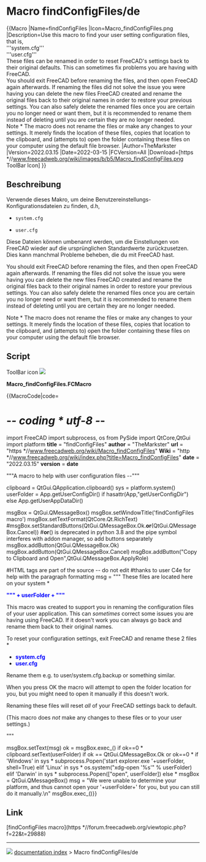 # Macro findConfigFiles/de
{{Macro
|Name=findConfigFiles
|Icon=Macro_findConfigFiles.png
|Description=Use this macro to find your user setting configuration files, that is,<br/>'''system.cfg'''<br/>'''user.cfg'''<br/>These files can be renamed in order to reset FreeCAD's settings back to their original defaults. This can sometimes fix problems you are having with FreeCAD.<br/>You should exit FreeCAD before renaming the files, and then open FreeCAD again afterwards. If renaming the files did not solve the issue you were having you can delete the new files FreeCAD created and rename the original files back to their original names in order to restore your previous settings. You can also safely delete the renamed files once you are certain you no longer need or want them, but it is recommended to rename them instead of deleting until you are certain they are no longer needed.<br/>Note   * The macro does not rename the files or make any changes to your settings. It merely finds the location of these files, copies that location to the clipboard, and (attempts to) open the folder containing these files on your computer using the default file browser. 
|Author=TheMarkster
|Version=2022.03.15
|Date=2022-03-15
|FCVersion=All
|Download=[https   *//www.freecadweb.org/wiki/images/b/b5/Macro_findConfigFiles.png ToolBar Icon]
}}

## Beschreibung

Verwende dieses Makro, um deine Benutzereinstellungs-Konfigurationsdateien zu finden, d.h,

-    `system.cfg`
    

-    `user.cfg`
    

Diese Dateien können umbenannt werden, um die Einstellungen von FreeCAD wieder auf die ursprünglichen Standardwerte zurückzusetzen. Dies kann manchmal Probleme beheben, die du mit FreeCAD hast.

You should exit FreeCAD before renaming the files, and then open FreeCAD again afterwards. If renaming the files did not solve the issue you were having you can delete the new files FreeCAD created and rename the original files back to their original names in order to restore your previous settings. You can also safely delete the renamed files once you are certain you no longer need or want them, but it is recommended to rename them instead of deleting until you are certain they are no longer needed.

Note   * The macro does not rename the files or make any changes to your settings. It merely finds the location of these files, copies that location to the clipboard, and (attempts to) open the folder containing these files on your computer using the default file browser.

## Script

ToolBar icon ![](images/Macro_findConfigFiles.png )

**Macro_findConfigFiles.FCMacro**


{{MacroCode|code=
# -*- coding   * utf-8 -*-
import FreeCAD
import subprocess, os 
from PySide import QtCore,QtGui
import platform 
__title__ = "findConfigFiles"
__author__ = "TheMarkster"
__url__ = "https   *//www.freecadweb.org/wiki/Macro_findConfigFiles"
__Wiki__ = "http   *//www.freecadweb.org/wiki/index.php?title=Macro_findConfigFiles"
__date__ = "2022.03.15" 
__version__ = __date__


"""A macro to help with user configuration files --<TheMarkster>"""

clipboard = QtGui.QApplication.clipboard()
sys = platform.system()
userFolder = App.getUserConfigDir() if hasattr(App,"getUserConfigDir") else App.getUserAppDataDir()

msgBox = QtGui.QMessageBox()
msgBox.setWindowTitle('findConfigFiles macro')
msgBox.setTextFormat(QtCore.Qt.RichText)
#msgBox.setStandardButtons(QtGui.QMessageBox.Ok.__or__(QtGui.QMessageBox.Cancel))
#__or__() is deprecated in python 3.8 and the pipe symbol interferes with addon manager, so add buttons separately
msgBox.addButton(QtGui.QMessageBox.Ok)
msgBox.addButton(QtGui.QMessageBox.Cancel)
msgBox.addButton("Copy to Clipboard and Open",QtGui.QMessageBox.ApplyRole)

#HTML tags are part of the source -- do not edit
#thanks to user C4e for help with the paragraph formatting
msg = """
 These files are located here on your system   *
 <p>
    <b><font color = 'blue'>""" + userFolder + """</font></b>
 </p>
 <p>
 This macro was created to support you in renaming the configuration files of your user application. 
 This can <i>sometimes</i> correct some issues you are having using FreeCAD.
 If it doesn't work you can always go back and rename them back to their original names.
 </p>
 <p>
 To reset your configuration settings, exit FreeCAD and rename these 2 files   *
 <ul>
    <li><b><font color='blue'>system.cfg</font></b>
    <li><b><font color = 'blue'>user.cfg</font></b>
 </ul>
 Rename them e.g. to user/system.cfg.backup or something similar.
 </p>
 <p>
 When you press OK the macro will attempt to open the folder location for you, but 
 you might need to open it manually if this doesn't work.
 </p>
 <p>
 Renaming these files will reset <i>all</i> of your FreeCAD settings back to default.
 </p>
 <p>
 (This macro does <i>not</i> make any changes to these files or to your user settings.)</p>
 """


msgBox.setText(msg)
ok = msgBox.exec_()
if ok==0   *
    clipboard.setText(userFolder)
if ok == QtGui.QMessageBox.Ok or ok==0   *
    if 'Windows' in sys   *
        subprocess.Popen('start explorer.exe '+userFolder, shell=True)
    elif 'Linux' in sys   *
        os.system("xdg-open '%s'" % userFolder)
    elif 'Darwin' in sys   *
        subprocess.Popen(["open", userFolder])
    else   *
        msgBox = QtGui.QMessageBox()
        msg = "We were unable to determine your platform, and thus cannot open your '+userFolder+' for you, but you can still do it manually.\n"
        msgBox.exec_()}}

## Link

[findConfigFiles macro](https   *//forum.freecadweb.org/viewtopic.php?f=22&t=29888)



---
![](images/Right_arrow.png) [documentation index](../README.md) > Macro findConfigFiles/de
